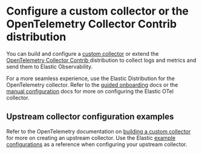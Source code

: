# Configure a custom collector or the OpenTelemetry Collector Contrib distribution

You can build and configure a [custom collector](https://opentelemetry.io/docs/collector/custom-collector/) or extend the [OpenTelemetry Collector Contrib ](https://github.com/open-telemetry/opentelemetry-collector-contrib) distribution to collect logs and metrics and send them to Elastic Observability.

For a more seamless experience, use the Elastic Distribution for the OpenTelemetry collector.
Refer to the [guided onboarding](guided-onboarding.md) docs or the [manual configuration](manual-configuration.md) docs for more on configuring the Elastic OTel collector.

## Upstream collector configuration examples
Refer to the OpenTelemetry documentation on [building a custom collector](https://opentelemetry.io/docs/collector/custom-collector/) for more on creating an upstream collector.
Use the Elastic [example configurations](https://github.com/elastic/elastic-agent/tree/main/internal/pkg/otel/samples) as a reference when configuring your upstream collector.